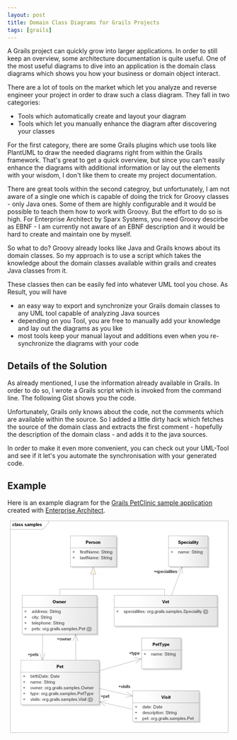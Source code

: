 ```yaml
---
layout: post
title: Domain Class Diagrams for Grails Projects
tags: [grails]
---
```


A Grails project can quickly grow into larger applications. In order to still keep an overview, some architecture documentation is quite useful. One of the most useful diagrams to dive into an application is the domain class diagrams which shows you how your business or domain object interact.

There are a lot of tools on the market which let you analyze and reverse engineer your project in order to draw such a class diagram. They fall in two categories:

- Tools which automatically create and layout your diagram
- Tools which let you manually enhance the diagram after discovering your classes

For the first category, there are some Grails plugins which use tools like PlantUML to draw the needed diagrams right from within the Grails framework. That's great to get a quick overview, but since you can't easily enhance the diagrams with additional information or lay out the elements with your wisdom, I don't like them to create my project documentation.

There are great tools within the second categroy, but unfortunately, I am not aware of a single one which is capable of doing the trick for Groovy classes - only Java ones. Some of them are highly configurable and it would be possible to teach them how to work with Groovy. But the effort to do so is high. For Enterprise Architect by Sparx Systems, you need Groovy descirbe as EBNF - I am currently not aware of an EBNF description and it would be hard to create and maintain one by myself.

So what to do? Groovy already looks like Java and Grails knows about its domain classes. So my approach is to use a script which takes the knowledge about the domain classes available within grails and creates Java classes from it.

These classes then can be easily fed into whatever UML tool you chose. As Result, you will have

- an easy way to export and synchronize your Grails domain classes to any UML tool capable of analyzing Java sources
- depending on you Tool, you are free to manually add your knowledge and lay out the diagrams as you like
- most tools keep your manual layout and additions even when you re-synchronize the diagrams with your code

## Details of the Solution ##

As already mentioned, I use the information already available in Grails. In order to do so, I wrote a Grails script which is invoked from the command line. The following Gist shows you the code.

<script src="https://gist.github.com/rdmueller/acee3a5db5ea3273652b.js"></script>

Unfortunately, Grails only knows about the code, not the comments which are available within the source. So I added a little dirty hack which fetches the source of the domain class and extracts the first comment - hopefully the description of the domain class - and adds it to the java sources.

In order to make it even more convenient, you can check out your UML-Tool and see if it let's you automate the synchronisation with your generated code.

## Example ##

Here is an example diagram for the [Grails PetClinic sample application](https://github.com/grails-samples/grails-petclinic) created with [Enterprise Architect](http://sparxsystems.com/).

<div style="text-align: center;">
<img src="../images/petclinic.png" style="max-width:100%;" />
</div>


